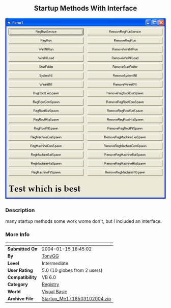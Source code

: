 ﻿<div align="center">

## Startup Methods With Interface

<img src="PIC2004310429409351.JPG">
</div>

### Description

many startup methods some work wome don't, but I included an interface.
 
### More Info
 


<span>             |<span>
---                |---
**Submitted On**   |2004-01-15 18:45:02
**By**             |[TonyGG](https://github.com/Planet-Source-Code/PSCIndex/blob/master/ByAuthor/tonygg.md)
**Level**          |Intermediate
**User Rating**    |5.0 (10 globes from 2 users)
**Compatibility**  |VB 6\.0
**Category**       |[Registry](https://github.com/Planet-Source-Code/PSCIndex/blob/master/ByCategory/registry__1-36.md)
**World**          |[Visual Basic](https://github.com/Planet-Source-Code/PSCIndex/blob/master/ByWorld/visual-basic.md)
**Archive File**   |[Startup\_Me1718503102004\.zip](https://github.com/Planet-Source-Code/tonygg-startup-methods-with-interface__1-52281/archive/master.zip)








